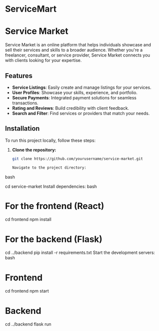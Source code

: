 # ServiceMart
# Service Market

Service Market is an online platform that helps individuals showcase and sell their services and skills to a broader audience. Whether you're a freelancer, consultant, or service provider, Service Market connects you with clients looking for your expertise.

## Features

- **Service Listings**: Easily create and manage listings for your services.
- **User Profiles**: Showcase your skills, experience, and portfolio.
- **Secure Payments**: Integrated payment solutions for seamless transactions.
- **Rating and Reviews**: Build credibility with client feedback.
- **Search and Filter**: Find services or providers that match your needs.

## Installation

To run this project locally, follow these steps:

1. **Clone the repository:**
   ```bash
   git clone https://github.com/yourusername/service-market.git

   Navigate to the project directory:
bash

cd service-market
Install dependencies:
bash

# For the frontend (React)
cd frontend
npm install

# For the backend (Flask)
cd ../backend
pip install -r requirements.txt
Start the development servers:
bash

# Frontend
cd frontend
npm start

# Backend
cd ../backend
flask run

